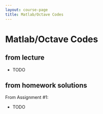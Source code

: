 ```yaml
---
layout: course-page
title: Matlab/Octave Codes
---
```


# Matlab/Octave Codes

## from lecture

  * TODO

## from homework solutions

From Assignment #1:

  * TODO